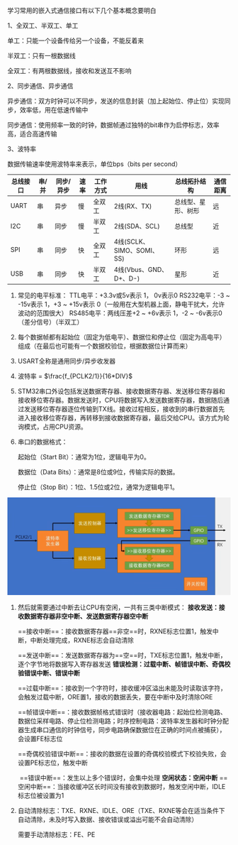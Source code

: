 学习常用的嵌入式通信接口有以下几个基本概念要明白

1、全双工、半双工、单工

单工：只能一个设备传给另一个设备，不能反着来

半双工：只有一根数据线

全双工：有两根数据线，接收和发送互不影响

2、同步通信、异步通信

异步通信：双方时钟可以不同步，发送的信息封装（加上起始位、停止位）实现同步，效率低，用在低速传输中

同步通信：使用频率一致的时钟，数据帧通过独特的bit串作为启停标志，效率高，适合高速传输

3、波特率

数据传输速率使用波特率来表示，单位bps（bits per second）

| 总线接口 | 串/并 | 同步/异步 | 速率 | 工作方式 | 用线                      | 总线拓扑结构       | 通信距离 |
| -------- | ----- | --------- | ---- | -------- | ------------------------- | ------------------ | -------- |
| UART     | 串    | 异步      | 慢   | 全双工   | 2线(RX、TX)               | 总线型、星形、树形 | 远       |
| I2C      | 串    | 同步      | 慢   | 半双工   | 2线(SDA、SCL)             | 总线型             | 近       |
| SPI      | 串    | 同步      | 快   | 全双工   | 4线(SCLK、SIMO、SOMI、SS) | 环形               | 远       |
| USB      | 串    | 同步      | 快   | 半双工   | 4线(Vbus、GND、D+、D-)    | 星形               | 近       |

1. 常见的电平标准：
   TTL电平：+3.3v或5v表示 1， 0v表示0
   RS232电平：-3 ~ -15v表示 1，+3 ~ +15v表示 0（一般用在大型机器上面，静电干扰大，允许波动的范围很大）
   RS485电平：两线压差+2 ~ +6v表示 1，-2 ~ -6v表示0（差分信号）（半双工）

2. 每个数据帧都有起始位（固定为低电平）、数据位和停止位（固定为高电平）组成（在最后也可能有一个数据校验位，根据数据位计算而来）

3. USART全称是通用同步/异步收发器

4. 波特率 = $\frac{f_{PCLK2/1}}{16*DIV}$ 

5. STM32串口外设包括发送数据寄存器、接收数据寄存器、发送移位寄存器和接收移位寄存器。数据发送时，CPU将数据写入发送数据寄存器，数据随后通过发送移位寄存器逐位传输到TX线。接收过程相反，接收到的串行数据首先进入接收移位寄存器，再转移到接收数据寄存器，最后交给CPU。该方式为轮询模式，占用CPU资源。

6. 串口的数据格式：

   起始位（Start Bit）：通常为1位，逻辑电平为0。

   数据位（Data Bits）：通常是8位或9位，传输实际的数据。

   停止位（Stop Bit）：1位、1.5位或2位，通常为逻辑电平1。

<img src="UART/image-20250517221131108.png" alt="image-20250517221131108" style="zoom:67%;" />

1. 然后就需要通过中断去让CPU有空闲，一共有三类中断模式：
   **接收发送：接收数据寄存器非空中断、发送数据寄存器空中断**

   ​		 ==接收中断==：接收数据寄存器==非空==时，RXNE标志位置1，触发中断，中断处理完成，RXNE标志会自动清除

   ​		 ==发送中断==：发送数据寄存器为==空==时，TXE标志位置1，触发中断，逐个字节地将数据写入寄存器发送
   **错误检测：过载中断、帧错误中断、奇偶校验错误中断、错误中断** 

   ​		 ==过载中断==：接收到一个字符时，接收缓冲区溢出未能及时读取该字符，会触发过载中断，ORE置1，接收的数据丢失，要在中断中及时清除ORE

   ​		 ==帧错误中断==：接收数据帧格式错误时（接收器电路：起始位检测电路、数据位采样电路、停止位检测电路；时序控制电路：波特率发生器和时钟分配器生成串口通信的时钟信号，同步电路确保数据位在正确的时间点被捕获），会设置FE标志位

   ​		 ==奇偶校验错误中断==：接收的数据在设置的奇偶校验模式下校验失败，会设置PE标志位，触发中断

   ​		 ==错误中断==：发生以上多个错误时，会集中处理
   **空闲状态：空闲中断**
   ​		 ==空闲中断==：当接收缓冲区长时间没有接收到数据时，触发空闲中断，IDLE标志位被设置为1

2. 自动清除标志：TXE、RXNE、IDLE、ORE（TXE、RXNE等会在适当条件下自动清除，未及时写入数据、接收错误或溢出可能不会自动清除）

   需要手动清除标志：FE、PE